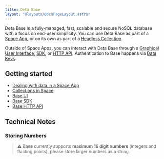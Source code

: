 ```yaml
---
title: Deta Base
layout: "@layouts/DocsPageLayout.astro"
---
```


Deta Base is a fully-managed, fast, scalable and secure NoSQL database with a focus on end-user simplicity. You can use Deta Base as part of a [Space App](/docs/en/build/space-apps), or on its own as part of a [Headless Collection](/docs/en/use/your-data/collections#headless-collections).


Outside of Space Apps, you can interact with Deta Base through a [Graphical User Interface](/docs/en/use/your-data/data-guis#base-ui), [SDK](/docs/en/build/reference/sdk/base), or [HTTP API](/docs/en/build/reference/http-api/base). Authentication to Base happens via [Data Keys](/docs/en/use/your-data/collections#data-keys).

## Getting started

- [Dealing with data in a Space App](/docs/en/build/fundamentals/data-storage)
- [Collections in Space](/docs/en/use/your-data/collections)
- [Base UI](/docs/en/use/your-data/data-guis#base-ui)
- [Base SDK](/docs/en/build/reference/sdk/base)
- [Base HTTP API](/docs/en/build/reference/http-api/base)

## Technical Notes

### Storing Numbers

> ⚠️ Base currently supports **maximum 16 digit numbers** (integers and floating points), please store larger numbers as a string.


